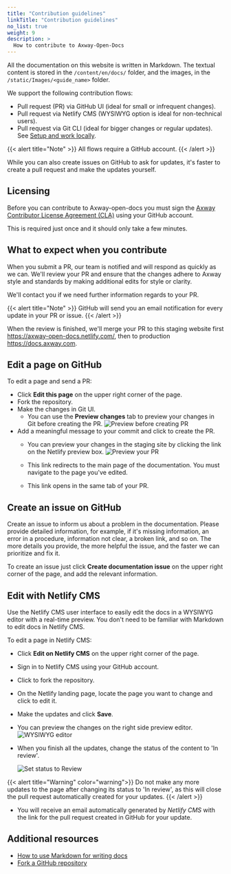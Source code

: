 ```yaml
---
title: "Contribution guidelines"
linkTitle: "Contribution guidelines"
no_list: true
weight: 9
description: >
  How to contribute to Axway-Open-Docs
---
```


All the documentation on this website is written in Markdown. The textual content is stored in the `/content/en/docs/` folder, and the images, in the `/static/Images/<guide_name>` folder.

We support the following contribution flows:

* Pull request (PR) via GitHub UI (ideal for small or infrequent changes).
* Pull request via Netlify CMS (WYSIWYG option is ideal for non-technical users).
* Pull request via Git CLI (ideal for bigger changes or regular updates). See [Setup and work locally](/docs/contribution_guidelines/setup_work_locally).

{{< alert title="Note" >}}
All flows require a GitHub account.
{{< /alert >}}

While you can also create issues on GitHub to ask for updates, it's faster to create a pull request and make the updates yourself.

## Licensing

Before you can contribute to Axway-open-docs you must sign the [Axway Contributor License Agreement (CLA)](https://cla.axway.com/) using your GitHub account.

This is required just once and it should only take a few minutes.

## What to expect when you contribute

When you submit a PR, our team is notified and will respond as quickly as we can. We'll review your PR and ensure that the changes adhere to Axway style and standards by making additional edits for style or clarity.

We'll contact you if we need further information regards to your PR.

{{< alert title="Note" >}}
GitHub will send you an email notification for every update in your PR or issue.
{{< /alert >}}

When the review is finished, we'll merge your PR to this staging website first <https://axway-open-docs.netlify.com/>, then to production <https://docs.axway.com>.

## Edit a page on GitHub

To edit a page and send a PR:

* Click **Edit this page** on the upper right corner of the page.
* Fork the repository.
* Make the changes in Git UI.
  * You can use the **Preview changes** tab to preview your changes in Git before creating the PR.
    ![Preview before creating PR](/images/contributing/netlify_preview_beforecreating_PR.png)
* Add a meaningful message to your commit and click to create the PR.
  * You can preview your changes in the staging site by clicking the link on the Netlify preview box.
    ![Preview your PR](/images/contributing/netlify_preview_PR.png)

  * This link redirects to the main page of the documentation. You must navigate to the page you've edited.
  * This link opens in the same tab of your PR.

## Create an issue on GitHub

Create an issue to inform us about a problem in the documentation. Please provide detailed information, for example, if it's missing information, an error in a procedure, information not clear, a broken link, and so on. The more details you provide, the more helpful the issue, and the faster we can prioritize and fix it.

To create an issue just click **Create documentation issue** on the upper right corner of the page, and add the relevant information.

## Edit with Netlify CMS

Use the Netlify CMS user interface to easily edit the docs in a WYSIWYG editor with a real-time preview. You don't need to be familiar with Markdown to edit docs in Netlify CMS.

To edit a page in Netlify CMS:

* Click **Edit on Netlify CMS** on the upper right corner of the page.
* Sign in to Netlify CMS using your GitHub account.
* Click to fork the repository.
* On the Netlify landing page, locate the page you want to change and click to edit it.
* Make the updates and click **Save**.
* You can preview the changes on the right side preview editor.
    ![WYSIWYG editor](/images/contributing/netlify_WYSIWYGeditor.png)

* When you finish all the updates, change the status of the content to 'In review'.

    ![Set status to Review](/images/contributing/netlify_setstatustoreview.png)

{{< alert title="Warning" color="warning">}}
Do not make any more updates to the page after changing its status to 'In review', as this will close the pull request automatically created for your updates.
{{< /alert >}}

* You will receive an email automatically generated by *Netlify CMS* with the link for the pull request created in GitHub for your update.

## Additional resources

* [How to use Markdown for writing docs](https://docs.microsoft.com/en-us/contribute/how-to-write-use-markdown)
* [Fork a GitHub repository](https://help.github.com/en/articles/fork-a-repo)
